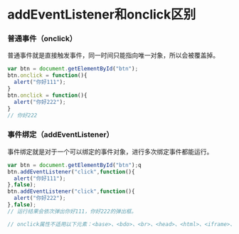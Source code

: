 # addEventListener和onclick区别

### 普通事件（onclick）

普通事件就是直接触发事件，同一时间只能指向唯一对象，所以会被覆盖掉。

```js
var btn = document.getElementById("btn");
btn.onclick = function(){
  alert("你好111");
}
btn.onclick = function(){
  alert("你好222");
}
// 你好222
```

### 事件绑定（addEventListener）

事件绑定就是对于一个可以绑定的事件对象，进行多次绑定事件都能运行。

```js
var btn = document.getElementById("btn");q
btn.addEventListener("click",function(){
  alert("你好111");
},false);
btn.addEventListener("click",function(){
  alert("你好222");
},false);
// 运行结果会依次弹出你好111，你好222的弹出框。
```

```js
// onclick属性不适用以下元素：<base>、<bdo>、<br>、<head>、<html>、<iframe>、<meta>、<param>、<script>、<style> 或 <title>。
```

